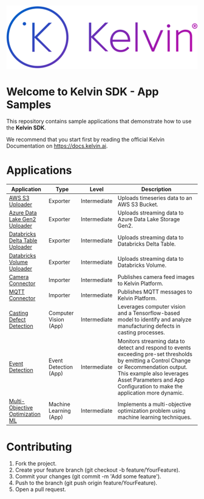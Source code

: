 ![Kelvin Logo](logo.png)

# Welcome to Kelvin SDK - App Samples
This repository contains sample applications that demonstrate how to use the **Kelvin SDK**. 

We recommend that you start first by reading the official Kelvin Documentation on https://docs.kelvin.ai.

# Applications

| Application | Type | Level | Description |
| ----------- | ---- | ----- | ----------- |
| [AWS S3 Uploader](exporters/aws-s3-uploader/) | Exporter | Intermediate | Uploads timeseries data to an AWS S3 Bucket. |
| [Azure Data Lake Gen2 Uploader](exporters/azure-data-lake-uploader/) | Exporter | Intermediate | Uploads streaming data to Azure Data Lake Storage Gen2. |
| [Databricks Delta Table Uploader](exporters/databricks-delta-table-uploader/) | Exporter | Intermediate |  Uploads streaming data to Databricks Delta Table. |
| [Databricks Volume Uploader](exporters/databricks-volume-uploader/) | Exporter | Intermediate |  Uploads streaming data to Databricks Volume. |
| [Camera Connector](importers/camera-connector/) | Importer | Intermediate |  Publishes camera feed images to Kelvin Platform. |
| [MQTT Connector](importers/mqtt-connector/) | Importer | Intermediate |  Publishes MQTT messages to Kelvin Platform. |
| [Casting Defect Detection](applications/casting-defect-detection/) | Computer Vision (App) | Intermediate | Leverages computer vision and a Tensorflow-based model to identify and analyze manufacturing defects in casting processes. |
| [Event Detection](applications/event-detection/) | Event Detection (App) | Intermediate | Monitors streaming data to detect and respond to events exceeding pre-set thresholds by emitting a Control Change or Recommendation output. This example also leverages Asset Parameters and App Configuration to make the application more dynamic. |
| [Multi-Objective Optimization ML](applications/multi-objective-optimization-ml/) | Machine Learning (App) | Intermediate | Implements a multi-objective optimization problem using machine learning techniques. |

# Contributing
1. Fork the project.
2. Create your feature branch (git checkout -b feature/YourFeature).
3. Commit your changes (git commit -m 'Add some feature').
4. Push to the branch (git push origin feature/YourFeature).
5. Open a pull request.